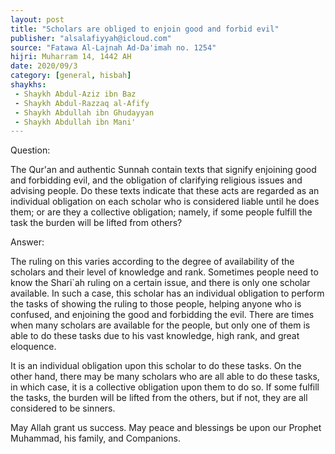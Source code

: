 ```yaml
---
layout: post
title: "Scholars are obliged to enjoin good and forbid evil"
publisher: "alsalafiyyah@icloud.com"
source: "Fatawa Al-Lajnah Ad-Da'imah no. 1254"
hijri: Muharram 14, 1442 AH
date: 2020/09/3
category: [general, hisbah]
shaykhs: 
 - Shaykh Abdul-Aziz ibn Baz
 - Shaykh Abdul-Razzaq al-Afify
 - Shaykh Abdullah ibn Ghudayyan
 - Shaykh Abdullah ibn Mani'
---
```


Question:

The Qur'an and authentic Sunnah contain texts that signify enjoining good and forbidding evil, and the obligation of clarifying religious issues and advising people. Do these texts indicate that these acts are regarded as an individual obligation on each scholar who is considered liable until he does them; or are they a collective obligation; namely, if some people fulfill the task the burden will be lifted from others? 

Answer:

The ruling on this varies according to the degree of availability of the scholars and their level of knowledge and rank. Sometimes people need to know the Shari`ah ruling on a certain issue, and there is only one scholar available. In such a case, this scholar has an individual obligation to perform the tasks of showing the ruling to those people, helping anyone who is confused, and enjoining the good and forbidding the evil. There are times when many scholars are available for the people, but only one of them is able to do these tasks due to his vast knowledge, high rank, and great eloquence.

It is an individual obligation upon this scholar to do these tasks. On the other hand, there may be many scholars who are all able to do these tasks, in which case, it is a collective obligation upon them to do so. If some fulfill the tasks, the burden will be lifted from the others, but if not, they are all considered to be sinners.

May Allah grant us success. May peace and blessings be upon our Prophet Muhammad, his family, and Companions.

